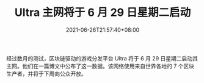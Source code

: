 ﻿---
title: "Ultra 主网将于 6 月 29 日星期二启动"
date: 2021-06-26T21:57:40+08:00
lastmod: 2021-06-26T16:45:40+08:00
draft: false
authors: ["Wesley"]
description: "经过数月的测试，区块链驱动的游戏分发平台 Ultra 将于 6 月 29 日星期二启动其主网。他们在一篇博文中公布了这一数据。该网络使用来自世界各地的 7 个区块生产者，并将于下周向公众开放。"
featuredImage: "ultra-mainnet-launching-tuesday-june-29th.png"
tags: ["Virtual World","虚拟世界","Play to Earn"]
categories: ["news"]
news: ["虚拟世界"]
weight: 
lightgallery: true
pinned: false
recommend: false
recommend1: false
---

经过数月的测试，区块链驱动的游戏分发平台 Ultra 将于 6 月 29 日星期二启动其主网。他们在一篇博文中公布了这一数据。该网络使用来自世界各地的 7 个区块生产者，并将于下周向公众开放。

<!--more-->

